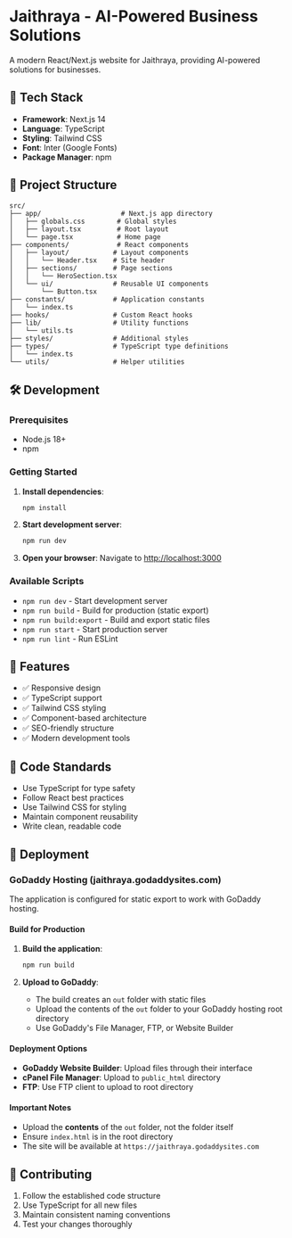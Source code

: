 # Jaithraya - AI-Powered Business Solutions

A modern React/Next.js website for Jaithraya, providing AI-powered solutions for businesses.

## 🚀 Tech Stack

- **Framework**: Next.js 14
- **Language**: TypeScript
- **Styling**: Tailwind CSS
- **Font**: Inter (Google Fonts)
- **Package Manager**: npm

## 📁 Project Structure

```
src/
├── app/                    # Next.js app directory
│   ├── globals.css        # Global styles
│   ├── layout.tsx         # Root layout
│   └── page.tsx           # Home page
├── components/            # React components
│   ├── layout/           # Layout components
│   │   └── Header.tsx    # Site header
│   ├── sections/         # Page sections
│   │   └── HeroSection.tsx
│   └── ui/               # Reusable UI components
│       └── Button.tsx
├── constants/            # Application constants
│   └── index.ts
├── hooks/                # Custom React hooks
├── lib/                  # Utility functions
│   └── utils.ts
├── styles/               # Additional styles
├── types/                # TypeScript type definitions
│   └── index.ts
└── utils/                # Helper utilities
```

## 🛠️ Development

### Prerequisites

- Node.js 18+ 
- npm

### Getting Started

1. **Install dependencies**:
   ```bash
   npm install
   ```

2. **Start development server**:
   ```bash
   npm run dev
   ```

3. **Open your browser**:
   Navigate to [http://localhost:3000](http://localhost:3000)

### Available Scripts

- `npm run dev` - Start development server
- `npm run build` - Build for production (static export)
- `npm run build:export` - Build and export static files
- `npm run start` - Start production server
- `npm run lint` - Run ESLint

## 🎨 Features

- ✅ Responsive design
- ✅ TypeScript support
- ✅ Tailwind CSS styling
- ✅ Component-based architecture
- ✅ SEO-friendly structure
- ✅ Modern development tools

## 📝 Code Standards

- Use TypeScript for type safety
- Follow React best practices
- Use Tailwind CSS for styling
- Maintain component reusability
- Write clean, readable code

## 🚀 Deployment

### GoDaddy Hosting (jaithraya.godaddysites.com)

The application is configured for static export to work with GoDaddy hosting.

#### Build for Production

1. **Build the application**:
   ```bash
   npm run build
   ```

2. **Upload to GoDaddy**:
   - The build creates an `out` folder with static files
   - Upload the contents of the `out` folder to your GoDaddy hosting root directory
   - Use GoDaddy's File Manager, FTP, or Website Builder

#### Deployment Options

- **GoDaddy Website Builder**: Upload files through their interface
- **cPanel File Manager**: Upload to `public_html` directory
- **FTP**: Use FTP client to upload to root directory

#### Important Notes

- Upload the **contents** of the `out` folder, not the folder itself
- Ensure `index.html` is in the root directory
- The site will be available at `https://jaithraya.godaddysites.com`

## 🤝 Contributing

1. Follow the established code structure
2. Use TypeScript for all new files
3. Maintain consistent naming conventions
4. Test your changes thoroughly
